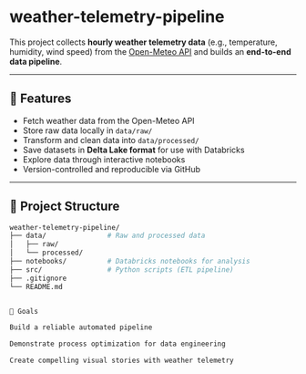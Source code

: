 # weather-telemetry-pipeline

This project collects **hourly weather telemetry data** (e.g., temperature, humidity, wind speed) from the [Open-Meteo API](https://open-meteo.com) and builds an **end-to-end data pipeline**.

---

## 🚀 Features
- Fetch weather data from the Open-Meteo API  
- Store raw data locally in `data/raw/`  
- Transform and clean data into `data/processed/`  
- Save datasets in **Delta Lake format** for use with Databricks  
- Explore data through interactive notebooks  
- Version-controlled and reproducible via GitHub  

---

## 📂 Project Structure
```bash
weather-telemetry-pipeline/
├── data/               # Raw and processed data
│   ├── raw/
│   └── processed/
├── notebooks/          # Databricks notebooks for analysis
├── src/                # Python scripts (ETL pipeline)
├── .gitignore
└── README.md


🎯 Goals

Build a reliable automated pipeline

Demonstrate process optimization for data engineering

Create compelling visual stories with weather telemetry

